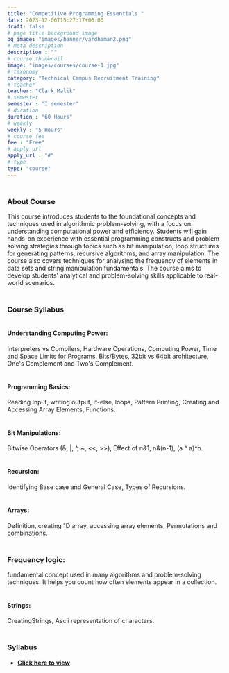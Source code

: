 ```yaml
---
title: "Competitive Programming Essentials "
date: 2023-12-06T15:27:17+06:00
draft: false
# page title background image
bg_image: "images/banner/vardhaman2.png"
# meta description
description : ""
# course thumbnail
image: "images/courses/course-1.jpg"
# taxonomy
category: "Technical Campus Recruitment Training"
# teacher
teacher: "Clark Malik"
# semester
semester : "I semester"
# duration
duration : "60 Hours"
# weekly
weekly : "5 Hours"
# course fee
fee : "Free"
# apply url
apply_url : "#"
# type
type: "course"
---
```


### <br>About Course 

This course introduces students to the foundational concepts and techniques used in algorithmic
problem-solving, with a focus on understanding computational power and efficiency. Students will
gain hands-on experience with essential programming constructs and problem-solving strategies
through topics such as bit manipulation, loop structures for generating patterns, recursive
algorithms, and array manipulation. The course also covers techniques for analysing the frequency of
elements in data sets and string manipulation fundamentals. The course aims to develop students'
analytical and problem-solving skills applicable to real-world scenarios.<br>

### <br>Course Syllabus

#### <br>Understanding Computing Power: 
Interpreters vs Compilers, Hardware Operations, Computing Power, Time 
and Space Limits for Programs, Bits/Bytes, 32bit vs 64bit architecture, One's Complement and Two's 
Complement.

#### <br>Programming Basics:
Reading Input, writing output, if-else, loops, Pattern Printing, Creating
and Accessing Array Elements, Functions.

#### <br>Bit Manipulations: 
Bitwise Operators (&, |, ^, ~, <<, >>), Effect of n&1, n&(n-1), (a ^ a)^b.

#### <br>Recursion:
Identifying Base case and General Case, Types of Recursions.

#### <br>Arrays: 
Definition, creating 1D array, accessing array elements, Permutations and
combinations.

### <br>Frequency logic:
fundamental concept used in many algorithms and problem-solving techniques.
It helps you count how often elements appear in a collection.

#### <br>Strings: 
CreatingStrings, Ascii representation of characters.
### <br>Syllabus


- **[Click here to view](https://drive.google.com/file/d/1n2xG6A2a4bd4Xt1-oFE2Ji_4jpHkw956/view?usp=sharing)**

